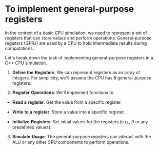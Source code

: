 
# To implement general-purpose registers
 In the context of a basic CPU simulation, we need to represent a set of registers that can store values and perform operations. General-purpose registers (GPRs) are used by a CPU to hold intermediate results during computations.

 Let's break down the task of implementing general-purpose registers in a C++ CPU simulation.

 1. 𝐃𝐞𝐟𝐢𝐧𝐞 𝐭𝐡𝐞 𝐑𝐞𝐠𝐢𝐬𝐭𝐞𝐫𝐬: We can represent registers as an array of integers. For simplicity, we'll assume the CPU has 8 general-purpose registers.

 2. 𝐑𝐞𝐠𝐢𝐬𝐭𝐞𝐫 𝐎𝐩𝐞𝐫𝐚𝐭𝐢𝐨𝐧𝐬: We'll implement functions to:
 - 𝐑𝐞𝐚𝐝 𝐚 𝐫𝐞𝐠𝐢𝐬𝐭𝐞𝐫: Get the value from a specific register.

- 𝐖𝐫𝐢𝐭𝐞 𝐭𝐨 𝐚 𝐫𝐞𝐠𝐢𝐬𝐭𝐞𝐫: Store a value into a specific register.

- 𝐈𝐧𝐢𝐭𝐢𝐚𝐥𝐢𝐳𝐞 𝐑𝐞𝐠𝐢𝐬𝐭𝐞𝐫𝐬: Set initial values for the registers (e.g., 0 or any predefined values).

3. 𝐒𝐢𝐦𝐮𝐥𝐚𝐭𝐞 𝐔𝐬𝐚𝐠𝐞: The general-purpose registers can interact with the ALU or any other CPU components to perform operations.




